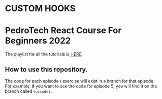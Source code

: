 # CUSTOM HOOKS
# PedroTech React Course For Beginners 2022

The playlist for all the tutorials is [HERE](https://www.youtube.com/playlist?list=PLpPqplz6dKxW5ZfERUPoYTtNUNvrEebAR).

## How to use this repository.

The code for each episode / exercise will exist in a branch for that episode. For example, if you want to see the code for episode 5, you will find it on the branch called `episode5`.
